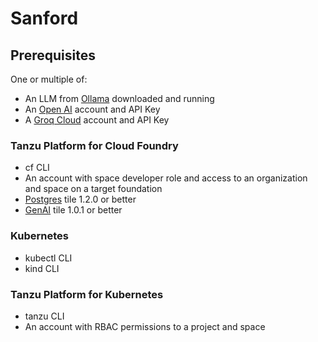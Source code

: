 # Sanford

## Prerequisites

One or multiple of:

* An LLM from [Ollama](https://ollama.com) downloaded and running
* An [Open AI](https://platform.openai.com/docs/overview) account and API Key
* A [Groq Cloud](https://console.groq.com/docs/overview) account and API Key

### Tanzu Platform for Cloud Foundry

* cf CLI
* An account with space developer role and access to an organization and space on a target foundation
* [Postgres](https://support.broadcom.com/group/ecx/productdownloads?subfamily=VMware%20Tanzu%20for%20Postgres%20on%20Cloud%20Foundry) tile 1.2.0 or better
* [GenAI](https://support.broadcom.com/group/ecx/productdownloads?subfamily=GenAI%20on%20Tanzu%20Platform%20for%20Cloud%20Foundry) tile 1.0.1 or better

### Kubernetes

* kubectl CLI
* kind CLI

### Tanzu Platform for Kubernetes

* tanzu CLI
* An account with RBAC permissions to a project and space
